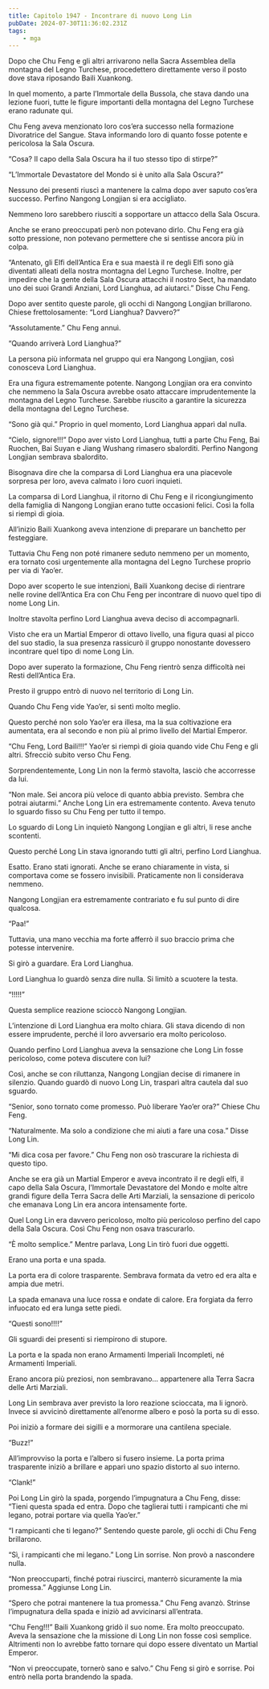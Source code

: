 ```yaml
---
title: Capitolo 1947 - Incontrare di nuovo Long Lin
pubDate: 2024-07-30T11:36:02.231Z
tags:
    - mga
---
```


Dopo che Chu Feng e gli altri arrivarono nella Sacra Assemblea della montagna del Legno Turchese, procedettero direttamente verso il posto dove stava riposando Baili Xuankong.

In quel momento, a parte l’Immortale della Bussola, che stava dando una lezione fuori, tutte le figure importanti della montagna del Legno Turchese erano radunate qui.

Chu Feng aveva menzionato loro cos’era successo nella formazione Divoratrice del Sangue. Stava informando loro di quanto fosse potente e pericolosa la Sala Oscura.

“Cosa? Il capo della Sala Oscura ha il tuo stesso tipo di stirpe?”

“L’Immortale Devastatore del Mondo si è unito alla Sala Oscura?”

Nessuno dei presenti riuscì a mantenere la calma dopo aver saputo cos’era successo. Perfino Nangong Longjian si era accigliato.

Nemmeno loro sarebbero riusciti a sopportare un attacco della Sala Oscura.

Anche se erano preoccupati però non potevano dirlo. Chu Feng era già sotto pressione, non potevano permettere che si sentisse ancora più in colpa.

“Antenato, gli Elfi dell’Antica Era e sua maestà il re degli Elfi sono già diventati alleati della nostra montagna del Legno Turchese. Inoltre, per impedire che la gente della Sala Oscura attacchi il nostro Sect, ha mandato uno dei suoi Grandi Anziani, Lord Lianghua, ad aiutarci.” Disse Chu Feng.

Dopo aver sentito queste parole, gli occhi di Nangong Longjian brillarono. Chiese frettolosamente: “Lord Lianghua? Davvero?”

“Assolutamente.” Chu Feng annuì.

“Quando arriverà Lord Lianghua?”

La persona più informata nel gruppo qui era Nangong Longjian, così conosceva Lord Lianghua.

Era una figura estremamente potente. Nangong Longjian ora era convinto che nemmeno la Sala Oscura avrebbe osato attaccare imprudentemente la montagna del Legno Turchese. Sarebbe riuscito a garantire la sicurezza della montagna del Legno Turchese.

“Sono già qui.” Proprio in quel momento, Lord Lianghua apparì dal nulla.

“Cielo, signore!!!” Dopo aver visto Lord Lianghua, tutti a parte Chu Feng, Bai Ruochen, Bai Suyan e Jiang Wushang rimasero sbalorditi. Perfino Nangong Longjian sembrava sbalordito.

Bisognava dire che la comparsa di Lord Lianghua era una piacevole sorpresa per loro, aveva calmato i loro cuori inquieti.

La comparsa di Lord Lianghua, il ritorno di Chu Feng e il ricongiungimento della famiglia di Nangong Longjian erano tutte occasioni felici. Così la folla si riempì di gioia.

All’inizio Baili Xuankong aveva intenzione di preparare un banchetto per festeggiare.

Tuttavia Chu Feng non poté rimanere seduto nemmeno per un momento, era tornato così urgentemente alla montagna del Legno Turchese proprio per via di Yao’er.

Dopo aver scoperto le sue intenzioni, Baili Xuankong decise di rientrare nelle rovine dell’Antica Era con Chu Feng per incontrare di nuovo quel tipo di nome Long Lin.

Inoltre stavolta perfino Lord Lianghua aveva deciso di accompagnarli.

Visto che era un Martial Emperor di ottavo livello, una figura quasi al picco del suo stadio, la sua presenza rassicurò il gruppo nonostante dovessero incontrare quel tipo di nome Long Lin.

Dopo aver superato la formazione, Chu Feng rientrò senza difficoltà nei Resti dell’Antica Era.

Presto il gruppo entrò di nuovo nel territorio di Long Lin.

Quando Chu Feng vide Yao’er, si sentì molto meglio.

Questo perché non solo Yao’er era illesa, ma la sua coltivazione era aumentata, era al secondo e non più al primo livello del Martial Emperor.

“Chu Feng, Lord Baili!!!” Yao’er si riempì di gioia quando vide Chu Feng e gli altri. Sfrecciò subito verso Chu Feng.

Sorprendentemente, Long Lin non la fermò stavolta, lasciò che accorresse da lui.

“Non male. Sei ancora più veloce di quanto abbia previsto. Sembra che potrai aiutarmi.” Anche Long Lin era estremamente contento. Aveva tenuto lo sguardo fisso su Chu Feng per tutto il tempo.

Lo sguardo di Long Lin inquietò Nangong Longjian e gli altri, li rese anche scontenti.

Questo perché Long Lin stava ignorando tutti gli altri, perfino Lord Lianghua.

Esatto. Erano stati ignorati. Anche se erano chiaramente in vista, si comportava come se fossero invisibili. Praticamente non li considerava nemmeno.

Nangong Longjian era estremamente contrariato e fu sul punto di dire qualcosa.

“Paa!”

Tuttavia, una mano vecchia ma forte afferrò il suo braccio prima che potesse intervenire.

Si girò a guardare. Era Lord Lianghua.

Lord Lianghua lo guardò senza dire nulla. Si limitò a scuotere la testa.

“!!!!!”

Questa semplice reazione scioccò Nangong Longjian.

L’intenzione di Lord Lianghua era molto chiara. Gli stava dicendo di non essere imprudente, perché il loro avversario era molto pericoloso.

Quando perfino Lord Lianghua aveva la sensazione che Long Lin fosse pericoloso, come poteva discutere con lui?

Così, anche se con riluttanza, Nangong Longjian decise di rimanere in silenzio. Quando guardò di nuovo Long Lin, trasparì altra cautela dal suo sguardo.

“Senior, sono tornato come promesso. Può liberare Yao’er ora?” Chiese Chu Feng.

“Naturalmente. Ma solo a condizione che mi aiuti a fare una cosa.” Disse Long Lin.

“Mi dica cosa per favore.” Chu Feng non osò trascurare la richiesta di questo tipo.

Anche se era già un Martial Emperor e aveva incontrato il re degli elfi, il capo della Sala Oscura, l’Immortale Devastatore del Mondo e molte altre grandi figure della Terra Sacra delle Arti Marziali, la sensazione di pericolo che emanava Long Lin era ancora intensamente forte.

Quel Long Lin era davvero pericoloso, molto più pericoloso perfino del capo della Sala Oscura. Così Chu Feng non osava trascurarlo.

“È molto semplice.” Mentre parlava, Long Lin tirò fuori due oggetti.

Erano una porta e una spada.

La porta era di colore trasparente. Sembrava formata da vetro ed era alta e ampia due metri.

La spada emanava una luce rossa e ondate di calore. Era forgiata da ferro infuocato ed era lunga sette piedi.

“Questi sono!!!!”

Gli sguardi dei presenti si riempirono di stupore.

La porta e la spada non erano Armamenti Imperiali Incompleti, né Armamenti Imperiali.

Erano ancora più preziosi, non sembravano… appartenere alla Terra Sacra delle Arti Marziali.

Long Lin sembrava aver previsto la loro reazione scioccata, ma li ignorò. Invece si avvicinò direttamente all’enorme albero e posò la porta su di esso.

Poi iniziò a formare dei sigilli e a mormorare una cantilena speciale.

“Buzz!”

All’improvviso la porta e l’albero si fusero insieme. La porta prima trasparente iniziò a brillare e apparì uno spazio distorto al suo interno.

“Clank!”

Poi Long Lin girò la spada, porgendo l’impugnatura a Chu Feng, disse: “Tieni questa spada ed entra. Dopo che taglierai tutti i rampicanti che mi legano, potrai portare via quella Yao’er.”

“I rampicanti che ti legano?” Sentendo queste parole, gli occhi di Chu Feng brillarono.

“Sì, i rampicanti che mi legano.” Long Lin sorrise. Non provò a nascondere nulla.

“Non preoccuparti, finché potrai riuscirci, manterrò sicuramente la mia promessa.” Aggiunse Long Lin.

“Spero che potrai mantenere la tua promessa.” Chu Feng avanzò. Strinse l’impugnatura della spada e iniziò ad avvicinarsi all’entrata.

“Chu Feng!!!” Baili Xuankong gridò il suo nome. Era molto preoccupato. Aveva la sensazione che la missione di Long Lin non fosse così semplice. Altrimenti non lo avrebbe fatto tornare qui dopo essere diventato un Martial Emperor.

“Non vi preoccupate, tornerò sano e salvo.” Chu Feng si girò e sorrise. Poi entrò nella porta brandendo la spada.




